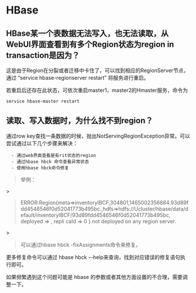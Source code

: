 

# HBase

## HBase某一个表数据无法写入，也无法读取，从WebUI界面查看到有多个Region状态为region in transaction是因为？

这是由于Region在分裂或者迁移中卡住了，可以找到相应的RegionServer节点，通过 “service
hbase-regionserver restart” 将服务进行重启。

若重启后还存在此状态，可依次重启master1，master2的Hmaster服务，命令为

```
service hbase-master restart
```

## 读取、写入数据时，为什么找不到region？

通过row key查找一条数据的时候，抛出NotServingRegionException异常。可以尝试通过以下几个步骤来解决：

``` 
  - 通过web界面查看是有rit状态的region
  - 通过hbase hbck 命令查看异常状态
  - 使用hbase hbck命令修复
```

> 举例：

\>

> ERROR:Region{meta=\>inventoryIBCF,304801,1465002356884.93d89fdd4546546f0d52041773b495bc.,hdfs=\>hdfs://Ucluster/hbase/data/default/inventoryIBCF/93d89fdd4546546f0d52041773b495bc,
> deployed =\> , repli caId =\> 0 } not deployed on any region server.

\>

> 可以通过hbase hbck -fixAssignments命令来修复。

更多修复命令可以通过 hbase hbck --help来查询，找到对应错误的修复语句执行即可。

如果频繁遇到这个问题可能是 hbase 的参数或者其他方面设置的不合理，需要调整一下。
